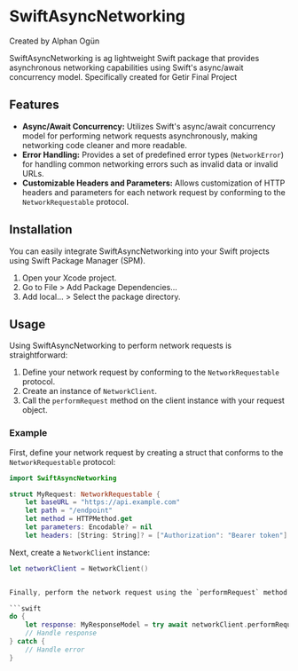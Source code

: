# SwiftAsyncNetworking
Created by Alphan Ogün

SwiftAsyncNetworking is ag lightweight Swift package that provides asynchronous networking capabilities using Swift's async/await concurrency model. 
Specifically created for Getir Final Project

## Features

- **Async/Await Concurrency:** Utilizes Swift's async/await concurrency model for performing network requests asynchronously, making networking code cleaner and more readable.
- **Error Handling:** Provides a set of predefined error types (`NetworkError`) for handling common networking errors such as invalid data or invalid URLs.
- **Customizable Headers and Parameters:** Allows customization of HTTP headers and parameters for each network request by conforming to the `NetworkRequestable` protocol.

## Installation

You can easily integrate SwiftAsyncNetworking into your Swift projects using Swift Package Manager (SPM).

1. Open your Xcode project.
2. Go to File >  Add Package Dependencies...
3. Add local... > Select the package directory.

## Usage

Using SwiftAsyncNetworking to perform network requests is straightforward:

1. Define your network request by conforming to the `NetworkRequestable` protocol.
2. Create an instance of `NetworkClient`.
3. Call the `performRequest` method on the client instance with your request object.

### Example

First, define your network request by creating a struct that conforms to the `NetworkRequestable` protocol:

```swift
import SwiftAsyncNetworking

struct MyRequest: NetworkRequestable {
    let baseURL = "https://api.example.com"
    let path = "/endpoint"
    let method = HTTPMethod.get
    let parameters: Encodable? = nil
    let headers: [String: String]? = ["Authorization": "Bearer token"]
```

Next, create a `NetworkClient` instance:

```swift
let networkClient = NetworkClient()


Finally, perform the network request using the `performRequest` method:

```swift
do {
    let response: MyResponseModel = try await networkClient.performRequest(request: MyRequest())
    // Handle response
} catch {
    // Handle error
}
```
